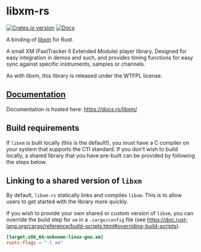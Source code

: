 # libxm-rs

[![Crates.io version](https://img.shields.io/crates/v/libxm.svg)](https://crates.io/crates/libxm)
[![Docs](https://docs.rs/libxm/badge.svg)](https://docs.rs/libxm/)

A binding of [libxm](https://github.com/Artefact2/libxm/) for Rust.

A small XM (FastTracker II Extended Module) player library. Designed
for easy integration in demos and such, and provides timing functions
for easy sync against specific instruments, samples or channels.

As with libxm, this library is released under the WTFPL license.

## [Documentation](https://docs.rs/libxm/)

Documentation is hosted here: https://docs.rs/libxm/

## Build requirements

If `libxm` is built locally (this is the default!), you must have a C compiler
on your system that supports the C11 standard.
If you don't wish to build locally, a shared library that you have pre-built
can be provided by following the steps below.

## Linking to a shared version of `libxm`
By default, `libxm-rs` statically links and compiles `libxm`.
This is to allow users to get started with the library more quickly.

If you wish to provide your own shared or custom version of `libxm`, you can
override the build step for `xm` in a `.cargo/config` file
(see https://doc.rust-lang.org/cargo/reference/build-scripts.html#overriding-build-scripts).

```toml
[target.x86_64-unknown-linux-gnu.xm]
rustc-flags = "-l xm"
```
